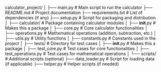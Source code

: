 calculator_project/
│
├── main.py                # Main script to run the calculator
├── README.md              # Project documentation
├── requirements.txt       # List of dependencies (if any)
├── setup.py               # Script for packaging and distribution
│
├── calculator/            # Package containing calculator modules
│   ├── __init__.py        # Makes this a package
│   ├── core.py            # Core calculator functionalities
│   ├── operations.py      # Mathematical operations (addition, subtraction, etc.)
│   ├── utils.py           # Utility functions
│   ├── constants.py       # Constants used in the project
│
├── tests/                 # Directory for test cases
│   ├── __init__.py        # Makes this a package
│   ├── test_core.py       # Test cases for core functionalities
│   ├── test_operations.py # Test cases for mathematical operations
│
└── scripts/               # Additional scripts (optional)
    ├── data_loader.py     # Script for loading data (if applicable)
    ├── helper.py          # Helper scripts (if needed)